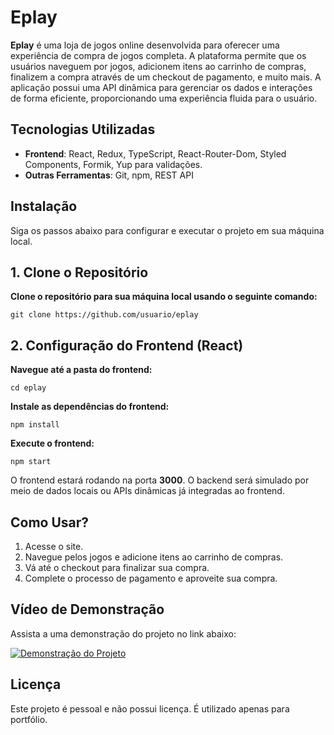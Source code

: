 # Eplay

**Eplay** é uma loja de jogos online desenvolvida para oferecer uma experiência de compra de jogos completa. A plataforma permite que os usuários naveguem por jogos, adicionem itens ao carrinho de compras, finalizem a compra através de um checkout de pagamento, e muito mais. A aplicação possui uma API dinâmica para gerenciar os dados e interações de forma eficiente, proporcionando uma experiência fluida para o usuário.

## Tecnologias Utilizadas

- **Frontend**: React, Redux, TypeScript, React-Router-Dom, Styled Components, Formik, Yup para validações.
- **Outras Ferramentas**: Git, npm, REST API

## Instalação

Siga os passos abaixo para configurar e executar o projeto em sua máquina local.

## 1. Clone o Repositório

**Clone o repositório para sua máquina local usando o seguinte comando:**
```
git clone https://github.com/usuario/eplay
```

## 2. Configuração do Frontend (React)

**Navegue até a pasta do frontend:**
```
cd eplay
```

**Instale as dependências do frontend:**
```
npm install
```

**Execute o frontend:**
```
npm start
```

O frontend estará rodando na porta **3000**. O backend será simulado por meio de dados locais ou APIs dinâmicas já integradas ao frontend.

## Como Usar?

1. Acesse o site.
2. Navegue pelos jogos e adicione itens ao carrinho de compras.
3. Vá até o checkout para finalizar sua compra.
4. Complete o processo de pagamento e aproveite sua compra.

## Vídeo de Demonstração

Assista a uma demonstração do projeto no link abaixo:

[![Demonstração do Projeto](https://img.youtube.com/vi/sEEZQnL_gJk/0.jpg)](https://www.youtube.com/watch?v=sEEZQnL_gJk)

## Licença

Este projeto é pessoal e não possui licença. É utilizado apenas para portfólio.